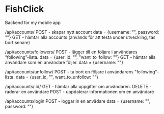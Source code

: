 # FishClick
Backend for my mobile app

/api/accounts/
POST - skapar nytt account 
data = {username: "", password: ""}
GET - hämtar alla accounts (används för att testa under utveckling, tas bort senare)

/api/accounts/followers/
POST - lägger till en följare i användares “following”-lista.
data = {user_id: "", "want_to_follow: ""}
GET - hämtar alla användare som en användare följer.
data = {username: ""}

/api/accounts/unfollow/
POST - ta bort en följare i användarens "following"-lista.
data = {user_id, "", want_to_unfollow: ""}

/api/accounts/:id/
GET - hämtar alla uppgifter om användaren. 
DELETE - raderar en användare 
POST - uppdaterar informationen om en användare

/api/accounts/login
POST - loggar in en anvädare
data = {username: "", password: ""}
